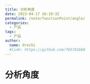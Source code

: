 ```yaml
---
title: 分析角度
date: 2023-04-17 16:10:32
permalink: /note/functionPoint/angle/
categories:
  - 产品
tags:
  - 产品
author: 
  name: Orochi
  #link: https://github.com/765741668
---
```

# 分析角度
